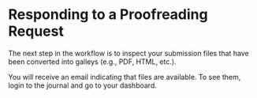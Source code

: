 # Responding to a Proofreading Request

The next step in the workflow is to inspect your submission files that have been converted into galleys (e.g., PDF, HTML, etc.). 

You will receive an email indicating that files are available. To see them, login to the journal and go to your dashboard.

